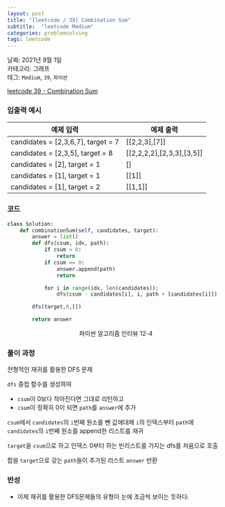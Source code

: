 ```yaml
---
layout: post
title: "[leetcode / 39] Combination Sum"
subtitle:  "leetcode Medium"
categories: problemsolving
tags: leetcode
---
```


날짜: 2021년 9월 1일  
카테고리: 그래프  
태그: `Medium`, `39`, `파이썬`  


[leetcode 39 -  Combination Sum](https://leetcode.com/problems/combination-sum/)

### 입출력 예시  

|예제 입력|예제 출력|
|---|---|
|candidates = [2,3,6,7], target = 7|[[2,2,3],[7]]|
|candidates = [2,3,5], target = 8|[[2,2,2,2],[2,3,3],[3,5]]|
|candidates = [2], target = 1|[]|
|candidates = [1], target = 1|[[1]]|
|candidates = [1], target = 2|[[1,1]]|  
  
### 코드
  
```python
class Solution:
    def combinationSum(self, candidates, target):
        answer = list()
        def dfs(csum, idx, path):
            if csum < 0:
                return
            if csum == 0:
                answer.append(path)
                return

            for i in range(idx, len(candidates)):
                dfs(csum - candidates[i], i, path + [candidates[i]])

        dfs(target,0,[])

        return answer
```
<center> 파이썬 알고리즘 인터뷰 12-4 </center>
  
### 풀이 과정  
  
전형적인 재귀를 활용한 DFS 문제  
  
`dfs` 중첩 함수를 생성하여  
- `csum`이 0보다 작아진다면 그대로 리턴하고  
- `csum`이 정확히 0이 되면 `path`를 `answer`에 추가  
  
`csum`에서 `candidates`의 `i`번째 원소를 뺀 값에대해 `i`의 인덱스부터 `path`에 `candidates`의 `i`번째 원소를 append한 리스트를 재귀  
  
`target`을 `csum`으로 하고 인덱스 0부터 하는 빈리스트를 가지는 dfs를 처음으로 호출  
  
합을 `target`으로 갖는 `path`들이 추가된 리스트 `answer` 반환  

### 반성
   
- 이제 재귀를 활용한 DFS문제들의 유형이 눈에 조금씩 보이는 듯하다.  